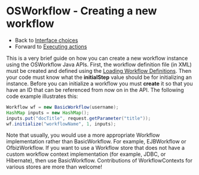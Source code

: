 # OSWorkflow - Creating a new workflow

* Back to [Interface choices](interface_choices.md)
* Forward to [Executing actions](executing_actions.md)

This is a very brief guide on how you can create a new workflow instance using the OSWorkflow Java APIs. First, the workflow definition file (in XML) must be created and defined using the [Loading Workflow Definitions](loading_workflow_definitions.md). Then your code must know what the <b>initialStep</b> value should be for initializing an instance. Before you can initialize a workflow you must <b>create</b> it so that you have an ID that can be referenced from now on in the API. The following code example illustrates this:

```java
Workflow wf = new BasicWorkflow(username);
HashMap inputs = new HashMap();
inputs.put("docTitle", request.getParameter("title"));
wf.initialize("workflowName", 1, inputs);
```

Note that usually, you would use a more appropriate Workflow implementation rather than BasicWorkflow. For example, EJBWorkflow or OfbizWorkflow. If you want to use a Workflow store that does not have a custom workflow context implementation (for example, JDBC, or Hibernate), then use BasicWorkflow. Contributions of WorkflowContexts for various stores are more than welcome!
